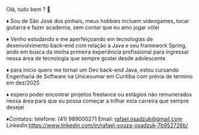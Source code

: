 Olá, tudo bem ? 🖖

♦️ Sou de São José dos pinhais, meus hobbies incluem videogames, tocar guitarra e fazer academia, sem contar que eu amo jogar vôlei 

♦️ Venho estudando e me aperfeiçoando em tecnologias de desenvolvimento back-end com relação a Java e seu framework Spring, ando em busca da minha primeira experiência profissional para ingressar nessa área de tecnologia que sempre gostei desde adolescente 

♦️ para inicio quero me tornar um Dev back-end Java, estou cursando Engenharia de Software na Unicesumar em Curitiba com prévia de termino em dez/2025

♦️ espero poder encontrar projetos freelance ou estágios não remunerados nessa área para que eu possa começar a trilhar esta carreira que sempre desejei

♦️Contatos: telefone: (41) 989000271
            Email: rafael.osadzuk@gmail.com
            LinkedIn:https://www.linkedin.com/in/rafael-souza-osadzuk-7b952726b/
